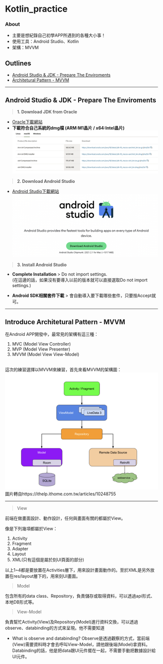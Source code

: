 # Kotlin_practice
### **About**
* 主要是想紀錄自己初學APP所遇到的各種大小事！
* 使用工具：Android Studio、Kotlin
* 架構：MVVM

## **Outlines**
* [Android Studio & JDK - Prepare The Enviroments](#android-studio--jdk---prepare-the-enviroments)
* [Architetural Pattern - MVVM](#introduce-architetural-pattern---mvvm)
* * * *

## **Android Studio & JDK - Prepare The Enviroments**
> **1. Download JDK from Oracle**
* [Oracle下載網站](https://www.oracle.com/java/technologies/downloads/#jdk18-mac)
* **下載符合自己系統的dmg檔 (ARM:M1晶片 / x64:Intel晶片)** <br/>
<img src="https://github.com/yuu0223/Kotlin_practice/blob/main/Pictures/jdk_download.png" width="1000" alt="jdk_download"/><br/>

> **2. Download Android Studio**
* [Android Studio下載網站](https://developer.android.com/studio) <br/>
<img src="https://github.com/yuu0223/Kotlin_practice/blob/main/Pictures/android_download.png" width="600" alt="android_download"/><br/>

> **3. Install Android Studio**
* **Complete Installation** > Do not import settings. <br/>
(在這邊的話，如果沒有要導入以前的版本就可以直接選取Do not import settings.)

* **Android SDK相關套件下載** > 會自動導入要下載哪些套件，只要按Accept就可。
* * * *
## **Introduce Architetural Pattern - MVVM**
在Android APP開發中，最常見的架構有這三種：
1. MVC (Model View Controller)
2. MVP (Model View Presenter)
3. MVVM (Model View View-Model)
<br/>
這次的練習選擇以MVVM來練習，首先來看MVVM的架構圖：<br/>
<img src="https://github.com/yuu0223/Kotlin_practice/blob/main/Pictures/MVVM.png" width="600" alt="MVVM"/><br/>
圖片轉自https://ithelp.ithome.com.tw/articles/10248755 

- - -
> View

前端在做畫面設計、動作設計，任何與畫面有關的都屬於View。<br/>

像是下列幾項都屬於View：
1. Activity
2. Fragment
3. Adapter
4. Layout
5. XML(只有這個是屬於刻UI頁面的部分)<br/>

以上1~4都是要放置在Activities層下，用來設計畫面動作的。至於XML是另外放置在res/layout層下的，用來刻UI畫面。<br/>

> Model

包含所有的data class、Repository，負責儲存或取得資料，可以透過api形式、本地DB形式等。

> View-Model

負責幫忙Activity(View)及Repository(Model)進行資料交換，可以透過observe、databinding的方式來呈現。他不需要知道

* What is observe and databinding?
Observe是透過觀察的方式，當前端(View)需要資料時才會去呼叫View-Model，請他跟後端(Model)拿資料。
Databinding的話，他是把data跟UI元件擺在一起，不需要手動把數據設計給UI元件。




